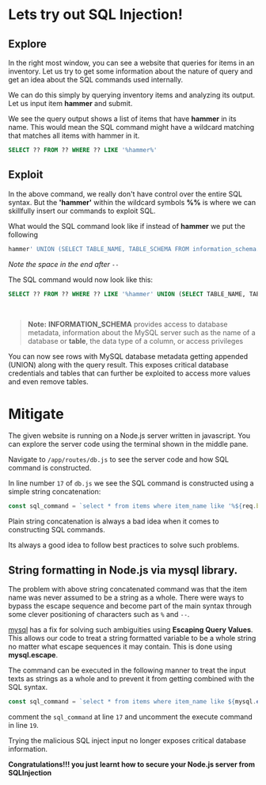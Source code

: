 # Lets try out SQL Injection!


## Explore

In the right most window, you can see a website that queries for items in an inventory. Let us try to get some information about the nature of query and get an idea about the SQL commands used internally. 

We can do this simply by querying inventory items and analyzing its output.  Let us input item **hammer** and submit.

We see the query output shows a list of items that have **hammer** in its name. This would mean the SQL command might have a wildcard matching that matches all items with hammer in it. 

```sql
SELECT ?? FROM ?? WHERE ?? LIKE '%hammer%'
```

## Exploit

In the above command, we really don't have control over the entire SQL syntax. But the **'hammer'** within the wildcard symbols **%%** is where we can skillfully insert our commands to exploit SQL. 

What would the SQL command look like if instead of **hammer** we put the following

```sql
hammer' UNION (SELECT TABLE_NAME, TABLE_SCHEMA FROM information_schema.tables);-- 
```

*Note the space in the end after `-- `*

The SQL command would now look like this:

```sql
SELECT ?? FROM ?? WHERE ?? LIKE '%hammer' UNION (SELECT TABLE_NAME, TABLE_SCHEMA FROM information_schema.tables);--%'
```
<br>

> **Note:** **INFORMATION_SCHEMA** provides access to database metadata, information about the MySQL server such as the name of a database or **table**, the data type of a column, or access privileges

You can now see rows with MySQL database metadata getting appended (UNION) along with the query result. This exposes critical database credentials and tables that can further be exploited to access more values and even remove tables.

# Mitigate

The given website is running on a Node.js server written in javascript. You can explore the server code using the terminal shown in the middle pane. 

Navigate to `/app/routes/db.js` to see the server code and how SQL command is constructed.

In line number `17` of `db.js` we see the SQL command is constructed using a simple string concatenation:

```js
const sql_command = `select * from items where item_name like '%${req.body.item}%';`;
```

Plain string concatenation is always a bad idea when it comes to constructing SQL commands.

Its always a good idea to follow best practices to solve such problems.

## String formatting in Node.js via mysql library.
The problem with above string concatenated command was that the item name was never assumed to be a string as a whole. There were ways to bypass the escape sequence and become part of the main syntax through some clever positioning of characters such as `%` and `--`. 

[mysql](https://github.com/mysqljs/mysql#escaping-query-values) has a fix for solving such ambiguities using **Escaping Query Values**. This allows our code to treat a string formatted variable to be a whole string no matter what escape sequences it may contain. This is done using **mysql.escape**. 

The command can be executed in the following manner to treat the input texts as strings as a whole and to prevent it from getting combined with the SQL syntax.

```js
const sql_command = `select * from items where item_name like ${mysql.escape('%' + req.body.item + '%')};`;
```

comment the `sql_command` at line `17` and uncomment the execute command in line `19`. 

Trying the malicious SQL inject input no longer exposes critical database information. 

<strong>Congratulations!!! you just learnt how to secure your Node.js server from SQLInjection</strong>